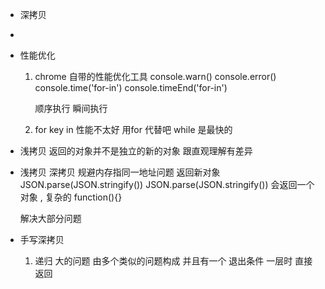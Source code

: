 - 深拷贝

- 

- 性能优化
    1. chrome 自带的性能优化工具
        console.warn()  console.error()
        console.time('for-in')  console.timeEnd('for-in')

        顺序执行    瞬间执行

    2. for key in 性能不太好 用for 代替吧     while 是最快的


- 浅拷贝
    返回的对象并不是独立的新的对象 
    跟直观理解有差异


- 浅拷贝 深拷贝 规避内存指同一地址问题
    返回新对象  JSON.parse(JSON.stringify())
    JSON.parse(JSON.stringify())
    会返回一个对象 , 复杂的 function(){}

    解决大部分问题
    

- 手写深拷贝
    1. 递归
    大的问题  由多个类似的问题构成   并且有一个 退出条件
    一层时   直接返回
